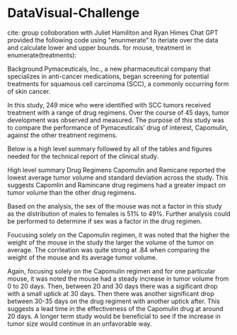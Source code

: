 # DataVisual-Challenge
cite: group colloboration with Juliet Hamiliton and Ryan Himes 
Chat GPT provided the following code using "enunmerate" to iteriate over the data and calculate lower and upper bounds. for mouse, treatment in enumerate(treatments):

Background
Pymaceuticals, Inc., a new pharmaceutical company that specializes in anti-cancer medications, began screening for potential treatments for squamous cell carcinoma (SCC), a commonly occurring form of skin cancer.

In this study, 249 mice who were identified with SCC tumors received treatment with a range of drug regimens. Over the course of 45 days, tumor development was observed and measured. The purpose of this study was to compare the performance of Pymaceuticals’ drug of interest, Capomulin, against the other treatment regimens.

Below is a high level summary followed by all of the tables and figures needed for the technical report of the clinical study.

High level summary
Drug Regimens Capomulin and Ramicane reported the lowest average tumor volume and standard deviation across the study. This suggests Capomlin and Ramincane drug regimens had a greater impact on tumor volume than the other drug regimens.

Based on the analysis, the sex of the mouse was not a factor in this study as the distribution of males to females is 51% to 49%. Further analysis could be performed to determine if sex was a factor in the drug regimen.

Foucusing solely on the Capomulin regimen, it was noted that the higher the weight of the mouse in the study the larger the volume of the tumor on average. The corrleation was quite strong at .84 when comparing the weight of the mouse and its average tumor volume.

Again, focusing solely on the Capomulin regimen and for one particular mouse, it was noted the mouse had a steady increase in tumor volume from 0 to 20 days. Then, between 20 and 30 days there was a sigificant drop with a small uptick at 30 days. Then there was another significant drop between 30-35 days on the drug regiment with another uptick after. This suggests a lead time in the effectiveness of the Capomulin drug at around 20 days. A longer term study would be beneficial to see if the increase in tumor size would continue in an unfavorable way.
